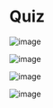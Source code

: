 # Quiz

![image](https://github.com/Tan12d/PWC_RDBMS_using_Oracle/assets/100254217/549c67af-ed81-448f-a483-ee1f2a8f88bb)

![image](https://github.com/Tan12d/PWC_RDBMS_using_Oracle/assets/100254217/e80944fb-6aaf-4037-a12c-f928b1225e49)

![image](https://github.com/Tan12d/PWC_RDBMS_using_Oracle/assets/100254217/498075aa-5208-4fd2-bc30-b01ba3ca0f88)

![image](https://github.com/Tan12d/PWC_RDBMS_using_Oracle/assets/100254217/f944b8d0-426e-48c7-9b3e-f0520a9b9193)

